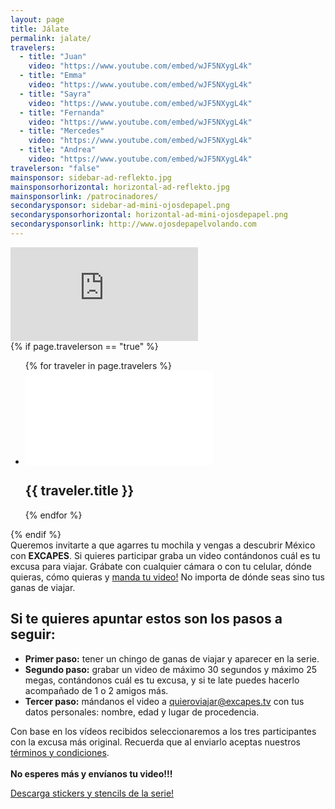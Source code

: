 ```yaml
---
layout: page
title: Jálate
permalink: jalate/
travelers:
  - title: "Juan"
    video: "https://www.youtube.com/embed/wJF5NXygL4k"
  - title: "Emma"
    video: "https://www.youtube.com/embed/wJF5NXygL4k"
  - title: "Sayra"
    video: "https://www.youtube.com/embed/wJF5NXygL4k"
  - title: "Fernanda"
    video: "https://www.youtube.com/embed/wJF5NXygL4k"
  - title: "Mercedes"
    video: "https://www.youtube.com/embed/wJF5NXygL4k"
  - title: "Andrea"
    video: "https://www.youtube.com/embed/wJF5NXygL4k"
travelerson: "false"
mainsponsor: sidebar-ad-reflekto.jpg
mainsponsorhorizontal: horizontal-ad-reflekto.jpg
mainsponsorlink: /patrocinadores/
secondarysponsor: sidebar-ad-mini-ojosdepapel.png
secondarysponsorhorizontal: horizontal-ad-mini-ojosdepapel.png
secondarysponsorlink: http://www.ojosdepapelvolando.com
---
```


<div class="main_video">
	<iframe src="https://www.youtube.com/embed/54Dz4FZV69U?rel=0&amp;showinfo=0" frameborder="0" allowfullscreen></iframe>
</div>
 {% if page.travelerson == "true" %}
<ul class="capsulas">
		{% for traveler in page.travelers %}
	<li>
		<div class="cap_episode">
      <iframe src="{{ traveler.video }}?rel=0&amp;showinfo=0" frameborder="0" allowfullscreen></iframe>
		</div>
		<h2>{{ traveler.title }}</h2>
	</li>
	{% endfor %}
</ul>
{% endif %}

<div class="about_info">
	Queremos invitarte a que agarres tu mochila y vengas a descubrir México con <b>E<span class="xtext">X</span>CAPES</b>. Si quieres participar graba un video contándonos cuál es tu e<span class="xtext">x</span>cusa para viajar.
	Grábate con cualquier cámara o con tu celular, dónde quieras, cómo quieras y <a href="mailto:quieroviajar@excapes.tv" target="_blank">manda tu video!</a> No importa de dónde seas sino tus ganas de viajar.
</div>

<div class="panel data_for_email">
	<h2>Si te quieres apuntar estos son los pasos a seguir:</h2>
	<ul>
		<li><b>Primer paso:</b> tener un chingo de ganas de viajar y aparecer en la serie.
		</li>
		<li><b>Segundo paso:</b> grabar un video de máximo 30 segundos y máximo 25 megas, contándonos cuál es tu excusa, y si te late puedes hacerlo acompañado de 1 o 2 amigos más.
		</li>
		<li><b>Tercer paso:</b> mándanos el video a <a href="mailto:quieroviajar@excapes.tv" target="_blank">quieroviajar@excapes.tv</a> con tus datos personales: nombre, edad y lugar de procedencia.
		</li>
	</ul>
	<p>
	Con base en los vídeos recibidos seleccionaremos a los tres participantes con la e<span class="xtext">x</span>cusa más original. Recuerda que al enviarlo aceptas nuestros <a href="{{ site.baseurl }}pdfs/terminosycondiciones.pdf">términos y condiciones</a>.<br><br>
	<b>No esperes más y envíanos tu video!!!</b>
	</p>
</div>

<div class="panel descarga_material">
	<a href="{{ site.baseurl }}descargables/Stencils_Excapes.pdf">
			<div class="descarga_boton">
			<p>Descarga stickers y stencils de la serie!</p>
			<div class="graphicseparator xbutton"></div>
			</div>
	</a>
</div>
